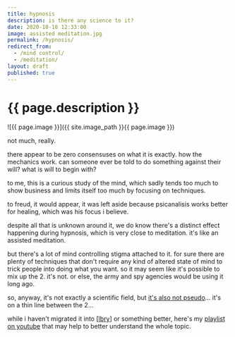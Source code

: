 ```yaml
---
title: hypnosis
description: is there any science to it?
date: 2020-10-18 12:33:00
image: assisted meditation.jpg
permalink: /hypnosis/
redirect_from:
  - /mind control/
  - /meditation/
layout: draft
published: true
---
```


# {{ page.description }}

![{{ page.image }}]({{ site.image_path }}{{ page.image }})

not much, really.

there appear to be zero consensuses on what it is exactly. how the mechanics work. can someone ever be told to do something against their will? what is will to begin with?

to me, this is a curious study of the mind, which sadly tends too much to show business and limits itself too much by focusing on techniques.

to freud, it would appear, it was left aside because psicanalisis works better for healing, which was his focus i believe.

despite all that is unknown around it, we do know there's a distinct effect happening during hypnosis, which is very close to meditation. it's like an assisted meditation.

but there's a lot of mind controlling stigma attached to it. for sure there are plenty of techniques that don't require any kind of altered state of mind to trick people into doing what you want. so it may seem like it's possible to mix up the 2. it's not. or else, the army and spy agencies would be using it long ago.

so, anyway, it's not exactly a scientific field, but [it's also not pseudo](/wikipedia)... it's on a thin line between the 2...

while i haven't migrated it into [[lbry](/lbry)] or something better, here's my [playlist on youtube](https://www.youtube.com/playlist?list=PLXtN19u-oGmtRTgtL2hkSYyMHTwTiSKM7) that may help to better understand the whole topic.
